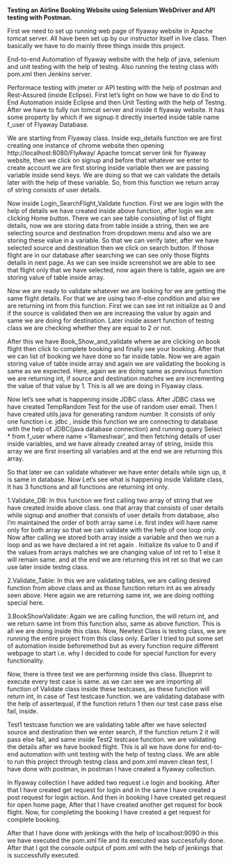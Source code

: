**Testing an Airline Booking Website using Selenium WebDriver and API testing with Postman.**


First we need to set up running web page of flyaway website in Apache tomcat server. All have been set up by our instructor itself in live class. Then basically we have to do mainly three things inside this project.

End-to-end Automation of flyaway website with the help of java, selenium and unit testing with the help of testng. Also running the testng class with pom.xml then Jenkins server.

Performace testing with jmeter or API testing with the help of postman and Rest-Assured (inside Eclipse). First let’s light on how we have to do End to End Automation inside Eclipse and then Unit Testing with the help of Testng. After we have to fully run tomcat server and inside it flyaway website. It has some property by which if we signup it directly inserted inside table name f_user of Flyaway Database.

We are starting from Flyaway class. Inside exp_details function we are first creating one instance of chrome website then opening http://localhost:8080/FlyAway/ Apache tomcat server link for flyaway website, then we click on signup and before that whatever we enter to create account we are first storing inside variable then we are passing variable inside send keys. We are doing so that we can validate the details later with the help of these variable. So, from this function we return array of string consists of user details.

Now inside Login_SearchFlight_Validate function. First we are login with the help of details we have created inside above function, after login we are clicking Home button. There we can see table consisting of list of flight details, now we are storing data from table inside a string, then we are selecting source and destination from dropdown menu and also we are storing these value in a variable. So that we can verify later, after we have selected source and destination then we click on search button. If those flight are in our database after searching we can see only those flights details in next page. As we can see inside screenshot we are able to see that flight only that we have selected, now again there is table, again we are storing value of table inside array.

Now we are ready to validate whatever we are looking for we are getting the same flight details. For that we are using two if-else condition and also we are returning int from this function. First we can see int ret initialize as 0 and if the source is validated then we are increasing the value by again and same we are doing for destination. Later inside assert function of testng class we are checking whether they are equal to 2 or not.

After this we have Book_Show_and_validate where ae are clicking on book flight then click to complete booking and finally see your booking. After that we can list of booking we have done so far inside table. Now we are again storing value of table inside array and again we are validating the booking is same as we expected. Here, again we are doing same as previous function we are returning int, if source and destination matches we are incrementing the value of that value by 1. This is all we are doing in Flyaway class.

Now let’s see what is happening inside JDBC class. After JDBC class we have created TempRandom Test for the use of random user email. Then I have created utils.java for generating random number. It consists of only one function i.e. jdbc , inside this function we are connecting to database with the help of JDBC(java database connection) and running query Select * from f_user where name ='Rameshwar’, and then fetching details of user inside variables, and we have already created array of string, inside this array we are first inserting all variables and at the end we are returning this array.

So that later we can validate whatever we have enter details while sign up, it is same in database. Now Let’s see what is happening inside Validate class, It has 3 functions and all functions are returning int only.

1.Validate_DB: In this function we first calling two array of string that we have created inside above class. one that array that consists of user details while signup and another that consists of user details from database, also I’m maintained the order of both array same i.e. first index will have name only for both array so that we can validate with the help of one loop only. Now after calling we stored both array inside a variable and then we run a loop and as we have declared a int ret again . Initialize its value to 0 and if the values from arrays matches we are changing value of int ret to 1 else it will remain same. and at the end we are returning this int ret so that we can use later inside testng class.

2.Validate_Table: In this we are validating tables, we are calling desired function from above class and as those function return int as we already seen above. Here again we are returning same int, we are doing nothing special here.

3.BookShowValidate: Again we are calling function, the will return int, and we return same int from this function also, same as above function. This is all we are doing inside this class. Now, Newtest Class is testng class, we are running the entire project from this class only. Earlier I tried to put some set of automation inside beforemethod but as every function require different webpage to start i.e. why I decided to code for special function for every functionality.

Now, there is three test we are performing inside this class. Blueprint to execute every test case is same. as we can see we are importing all function of Validate class inside these testcases, as these function will return int, in case of Test testcase function. we are validating database with the help of assertequal, if the function return 1 then our test case pass else fail, inside.

Test1 testcase function we are validating table after we have selected source and destination then we enter search, if the function return 2 it will pass else fail, and same inside Test2 testcase function. we are validating the details after we have booked flight. This is all we have done for end-to-end automation with unit testing with the help of testng class. We are able to run this project through testng class and pom.xml maven clean test, I have done with postman, in postman I have created a flyaway collection.

In flyaway collection I have added two request i.e login and booking. After that I have created get request for login and in the same I have created a post request for login action. And then in booking I have created get request for open home page, After that I have created another get request for book flight. Now, for completing the booking I have created a get request for complete booking.

After that I have done with jenkings with the help of localhost:9090 in this we have executed the pom.xml file and its executed was successfully done. After that I got the console output of pom.xml with the help of jenkings that is successfully executed.
